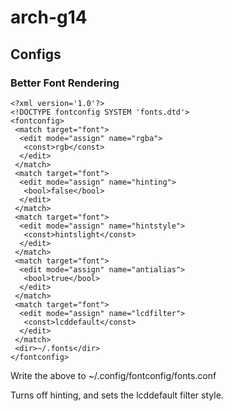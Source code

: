 # arch-g14

## Configs
### Better Font Rendering
```
<?xml version='1.0'?>
<!DOCTYPE fontconfig SYSTEM 'fonts.dtd'>
<fontconfig>
 <match target="font">
  <edit mode="assign" name="rgba">
   <const>rgb</const>
  </edit>
 </match>
 <match target="font">
  <edit mode="assign" name="hinting">
   <bool>false</bool>
  </edit>
 </match>
 <match target="font">
  <edit mode="assign" name="hintstyle">
   <const>hintslight</const>
  </edit>
 </match>
 <match target="font">
  <edit mode="assign" name="antialias">
   <bool>true</bool>
  </edit>
 </match>
 <match target="font">
  <edit mode="assign" name="lcdfilter">
   <const>lcddefault</const>
  </edit>
 </match>
 <dir>~/.fonts</dir>
</fontconfig>
```
Write the above to ~/.config/fontconfig/fonts.conf

Turns off hinting, and sets the lcddefault filter style.
